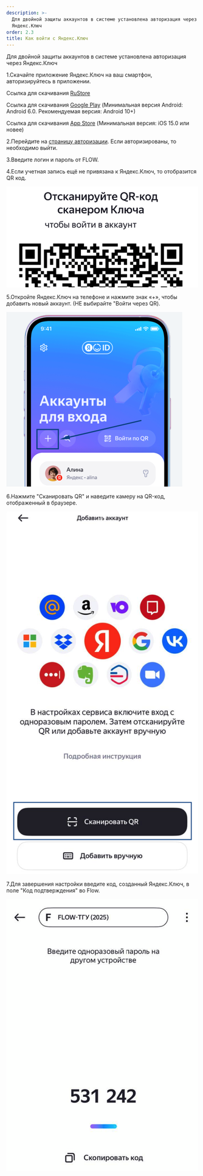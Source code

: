 ```yaml
---
description: >-
  Для двойной защиты аккаунтов в системе установлена авторизация через
  Яндекс.Ключ
order: 2.3
title: Как войти с Яндекс.Ключ
---
```


Для двойной защиты аккаунтов в системе установлена авторизация через Яндекс.Ключ

1\.Скачайте приложение Яндекс.Ключ на ваш смартфон, авторизируйтесь в приложении.

Ссылка для скачивания [RuStore](https://www.rustore.ru/catalog/app/ru.yandex.key)

Ссылка для скачивания [Google Play](https://play.google.com/store/apps/details?id=ru.yandex.key) (Минимальная версия Android: Android 6.0. Рекомендуемая версия: Android 10+)

Ссылка для скачивания [App Store](https://apps.apple.com/ru/app/яндекс-ключ-ваши-пароли/id957324816) (Минимальная версия: iOS 15.0 или новее)

2\.Перейдите на [страницу авторизации](https://2025.flow.tgu-dpo.ru/Account/Login1FA). Если авторизированы, то необходимо выйти.

3\.Введите логин и пароль от FLOW.

4\.Если учетная запись ещё не привязана к Яндекс.Ключ, то отобразится QR код.

![QR код](<../.gitbook/assets/image (190).png>)

5\.Откройте Яндекс.Ключ на телефоне и нажмите знак «+», чтобы добавить новый аккаунт. (НЕ выбирайте "Войти через QR).

![Добавление аккаунта](<../.gitbook/assets/image (191).png>)

6\.Нажмите "Сканировать QR" и наведите камеру на QR-код, отображенный в браузере.

![Сканирование QR](<../.gitbook/assets/image (192).png>)

7\.Для завершения настройки введите код, созданный Яндекс.Ключ, в поле "Код подтверждения" во Flow.

![Ввод кода подтверждения](<../.gitbook/assets/image (207).png>)